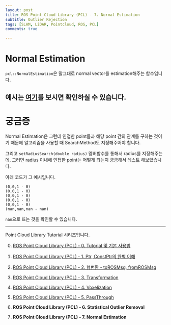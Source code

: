 ```yaml
---
layout: post
title: ROS Point Cloud Library (PCL) - 7. Normal Estimation
subtitle: Outlier Rejection
tags: [SLAM, LiDAR, Pointcloud, ROS, PCL]
comments: true

---
```


# Normal Estimation

`pcl::NormalEstimation`은 말그대로 normal vector를 estimation해주는 함수입니다.

예시는 [여기](https://pointclouds.org/documentation/tutorials/normal_estimation.html)를 보시면 확인하실 수 있습니다.
---

# 궁금증

Normal Estimation은 그런데 인접한 point들과 해당 point 간의 관계를 구하는 것이기 때문에 알고리즘을 사용할 때 SearchMethod도 지정해주어야 합니다.

그리고 `setRadiusSearch(double radius)` 멤버함수를 통해서 radius를 지정해주는데, 그러면 radius 이내에 인접한 point는 어떻게 되는지 궁금해서 테스트 해보았습니다.

아래 코드가 그 예시입니다.

<script src="https://gist.github.com/LimHyungTae/90cbbdd87727ee8bd3cb795005b5474f.js"></script>

```
(0,0,1 - 0)
(0,0,1 - 0)
(0,0,1 - 0)
(0,0,1 - 0)
(0,0,1 - 0)
(nan,nan,nan - nan)
```

`nan`으로 뜨는 것을 확인할 수 있습니다.

---

Point Cloud Library Tutorial 시리즈입니다.

0. [ROS Point Cloud Library (PCL) - 0. Tutorial 및 기본 사용법](https://limhyungtae.github.io/2019-11-29-ROS-Point-Cloud-Library-(PCL)-0.-Tutorial-%EB%B0%8F-%EA%B8%B0%EB%B3%B8-%EC%82%AC%EC%9A%A9%EB%B2%95/)

1. [ROS Point Cloud Library (PCL) - 1. Ptr, ConstPtr의 완벽 이해](https://limhyungtae.github.io/2019-11-29-ROS-Point-Cloud-Library-(PCL)-1.-Ptr,-ConstPtr%EC%9D%98-%EC%99%84%EB%B2%BD-%EC%9D%B4%ED%95%B4/)

2. [ROS Point Cloud Library (PCL) - 2. 형변환 - toROSMsg, fromROSMsg](https://limhyungtae.github.io/2019-11-29-ROS-Point-Cloud-Library-(PCL)-2.-%ED%98%95%EB%B3%80%ED%99%98-toROSMsg,-fromROSMsg/)

3. [ROS Point Cloud Library (PCL) - 3. Transformation](https://limhyungtae.github.io/2019-11-29-ROS-Point-Cloud-Library-(PCL)-3.-Transformation/)

4. [ROS Point Cloud Library (PCL) - 4. Voxelization](https://limhyungtae.github.io/2019-11-29-ROS-Point-Cloud-Library-(PCL)-4.-Voxelization/)

5. [ROS Point Cloud Library (PCL) - 5. PassThrough](https://limhyungtae.github.io/2019-11-29-ROS-Point-Cloud-Library-(PCL)-5.-PassThrough/)

6. **ROS Point Cloud Library (PCL) - 6. Statistical Outlier Removal**

7. **ROS Point Cloud Library (PCL) - 7. Normal Estimation**
